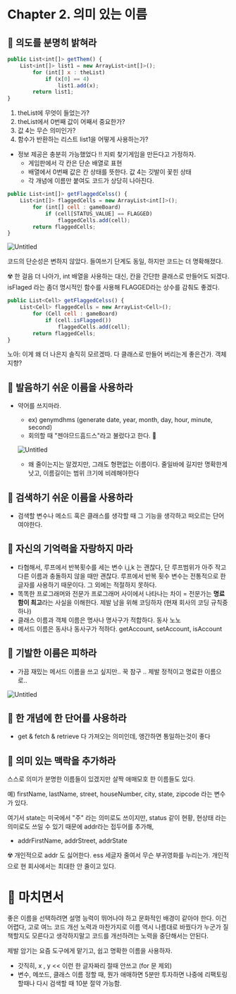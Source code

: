 # Chapter 2. 의미 있는 이름

## 🌱 의도를 분명히 밝혀라

```jsx
public List<int[]> getThem() {
	List<int[]> list1 = new ArrayList<int[]>();
		for (int[] x : theList)
			if (x[0] == 4)
				list1.add(x);
		return list1;
}
```

1. theList에 무엇이 들었는가?
2. theList에서 0번째 값이 어째서 중요한가?
3. 값 4는 무슨 의미인가?
4. 함수가 반환하는 리스트 list1을 어떻게 사용하는가?

- 정보 제공은 충분히 가능했었다 !! 지뢰 찾기게임을 만든다고 가정하자.
  - 게임판에서 각 칸은 단순 배열로 표현
  - 배열에서 0번째 값은 칸 상태를 뜻한다. 값 4는 깃발이 꽃힌 상태
  - 각 개념에 이름만 붙여도 코드가 상당히 나아진다.

```jsx
public List<int[]> getFlaggedCelss() {
	List<int[]> flaggedCells = new ArrayList<int[]>();
		for (int[] cell : gameBoard)
			if (cell[STATUS_VALUE] == FLAGGED)
				flaggedCells.add(cell);
		return flaggedCells;
}
```

![Untitled](https://s3-us-west-2.amazonaws.com/secure.notion-static.com/9665a48a-6c23-411f-88a5-d8f4d12f8f54/Untitled.png)

코드의 단순성은 변하지 않았다. 들여쓰기 단계도 동일, 하지만 코드는 더 명확해졌다.

☢️  한 걸음 더 나아가, int 배열을 사용하는 대신, 칸을 간단한 클래스로 만들어도 되겠다. isFlaged 라는 좀더 명시적인 함수를 사용해 FLAGGED라는 상수를 감춰도 좋겠다.

```jsx
public List<Cell> getFlaggedCelss() {
	List<Cell> flaggedCells = new ArrayList<Cell>();
		for (Cell cell : gameBoard)
			if (cell.isFlagged())
				flaggedCells.add(cell);
		return flaggedCells;
}
```

노아: 이게 왜 더 나은지 솔직히 모르겠따. 다 클래스로 만들어 버리는게 좋은건가. 객체 지향?

## 🌱 발음하기 쉬운 이름을 사용하라

- 약어를 쓰지마라.

  - ex) genymdhms (generate date, year, month, day, hour, minute, second)
  - 회의할 때 "젠야므드흠드스"라고 불렀다고 한다. 🤮

  ![Untitled](https://s3-us-west-2.amazonaws.com/secure.notion-static.com/bc0bf72b-da43-4dbd-b0fe-7d2ea66ed682/Untitled.png)

  - 왜 줄이는지는 알겠지만, 그래도 형편없는 이름이다. 줄일바에 길지만 명확한게 낫고, 이름길이는 범위 크기에 비례해야한다

## 🌱 검색하기 쉬운 이름을 사용하라

- 검색할 변수나 메소드 혹은 클래스를 생각할 때 그 기능을 생각하고 떠오르는 단어여야한다.

## 🌱 자신의 기억력을 자랑하지 마라

- 타협해서, 루프에서 반복횟수를 세는 변수 i,j,k 는 괜찮다, 단 루프범위가 아주 작고 다른 이름과 충돌하지 않을 때만 괜찮다. 루프에서 반복 횟수 변수는 전통적으로 한 글자를 사용하기 때문이다. 그 외에는 적절하지 못하다.
- 똑똑한 프로그래머와 전문가 프로그래머 사이에서 나타나는 차이 = 전문가는 **명료함이 최고**라는 사실을 이해한다. 제발 남을 위해 코딩하자 (현재 회사의 코딩 규칙중 하나)
- 클래스 이름과 객체 이름은 명사나 명사구가 적합하다. 동사 노노
- 메서드 이름은 동사나 동사구가 적하다. getAccount, setAccount, isAccount

## 🌱 기발한 이름은 피하라

- 가끔 재밌는 메서드 이름을 쓰고 싶지만.. 꾹 참구 .. 제발 정적이고 명료한 이름으로..

![Untitled](https://s3-us-west-2.amazonaws.com/secure.notion-static.com/14936166-7512-45c3-9297-3c6db0dd7e81/Untitled.png)

## 🌱 한 개념에 한 단어를 사용하라

- get & fetch & retrieve 다 가져오는 의미인데, 앵간하면 통일하는것이 좋다

## 🌱 의미 있는 맥락을 추가하라

스스로 의미가 분명한 이름들이 있겠지만 살짝 애매모호 한 이름들도 있다.

예) firstName, lastName, street, houseNumber, city, state, zipcode 라는 변수가 있다.

여기서 state는 미국에서 "주" 라는 의미로도 쓰이지만, status 같이 현황, 현상태 라는 의미로도 쓰일 수 있기 때문에 addr라는 접두어를 추가해,

- addrFirstName, addrStreet, addrState

☢️  개인적으로 addr 도 싫어한다. ess 세글자 줄여서 무슨 부귀영화를 누리는가. 개인적으로 현 회사에서는 최대한 안 줄이고 있다.

# 🌱 마치면서

좋은 이름을 선택하려면 설명 능력이 뛰어나야 하고 문화적인 배경이 같아야 한다. 이건 어렵다, 고로 여느 코드 개선 노력과 마찬가지로 이름 역시 나름대로 바꿨다가 누군가 질책할지도 모른다고 생각하지말고 코드를 개선하려는 노력을 중단해서는 안된다.

제발 암기는 요즘 도구에게 맡기고, 쉽고 명확한 이름을 사용하자.

- 갓직히, x , y << 이런 한 글자짜리 절때 안쓰고 (for 문 제외)
- 변수, 메쏘드, 클래스 이름 정할 때, 뭔가 애매하면 5분만 투자하면 나중에 리팩토링할때나 다시 검색할 때 10분 절약 가능함.
